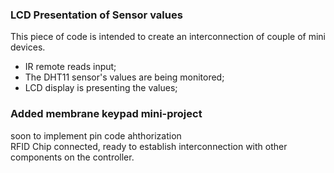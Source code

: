 ### LCD Presentation of Sensor values

This piece of code is intended to create an interconnection of couple of mini devices.
* IR remote reads input;
* The DHT11 sensor's values are being monitored;
* LCD display is presenting the values;

### Added membrane keypad mini-project

soon to implement pin code ahthorization   
RFID Chip connected, ready to establish interconnection with other components on the controller.
